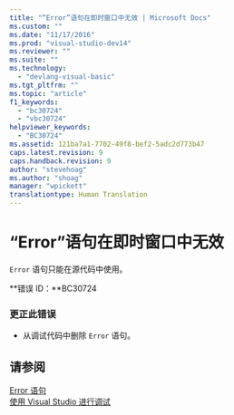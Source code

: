 ```yaml
---
title: "“Error”语句在即时窗口中无效 | Microsoft Docs"
ms.custom: ""
ms.date: "11/17/2016"
ms.prod: "visual-studio-dev14"
ms.reviewer: ""
ms.suite: ""
ms.technology: 
  - "devlang-visual-basic"
ms.tgt_pltfrm: ""
ms.topic: "article"
f1_keywords: 
  - "bc30724"
  - "vbc30724"
helpviewer_keywords: 
  - "BC30724"
ms.assetid: 121ba7a1-7702-49f8-bef2-5adc2d773b47
caps.latest.revision: 9
caps.handback.revision: 9
author: "stevehoag"
ms.author: "shoag"
manager: "wpickett"
translationtype: Human Translation
---
```

# “Error”语句在即时窗口中无效
`Error` 语句只能在源代码中使用。  
  
 **错误 ID：**BC30724  
  
### 更正此错误  
  
-   从调试代码中删除 `Error` 语句。  
  
## 请参阅  
 [Error 语句](../../visual-basic/language-reference/statements/error-statement.md)   
 [使用 Visual Studio 进行调试](/visual-studio/debugger/debugging-in-visual-studio)